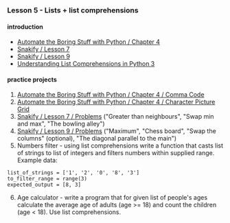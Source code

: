 ### Lesson 5 - Lists + list comprehensions
#### introduction
- [Automate the Boring Stuff with Python / Chapter 4](https://automatetheboringstuff.com/chapter4/)
- [Snakify / Lesson 7](https://snakify.org/lessons/lists/)
- [Snakify / Lesson 9](https://snakify.org/lessons/two_dimensional_lists_arrays/)
- [Understanding List Comprehensions in Python 3](https://www.digitalocean.com/community/tutorials/understanding-list-comprehensions-in-python-3)
#### practice projects
1. [Automate the Boring Stuff with Python / Chapter 4 / Comma Code](https://automatetheboringstuff.com/chapter4/)
2. [Automate the Boring Stuff with Python / Chapter 4 / Character Picture Grid](https://automatetheboringstuff.com/chapter4/)
3. [Snakify / Lesson 7 / Problems](https://snakify.org/lessons/lists/problems/) ("Greater than neighbours", "Swap min and max", "The bowling alley")
4. [Snakify / Lesson 9 / Problems](https://snakify.org/lessons/two_dimensional_lists_arrays/problems/) ("Maximum", "Chess board", "Swap the columns" (optional), "The diagonal parallel to the main")
5. Numbers filter - using list comprehensions write a function that casts list of strings to list of integers and filters numbers within supplied range. Example data:	
```
list_of_strings = ['1', '2', '0', '8', '3']	
to_filter_range = range(3)	
expected_output = [8, 3]
```
6. Age calculator - write a program that for given list of people's ages calculate the average age of adults (age >= 18) and count the children (age < 18). Use list comprehensions.
